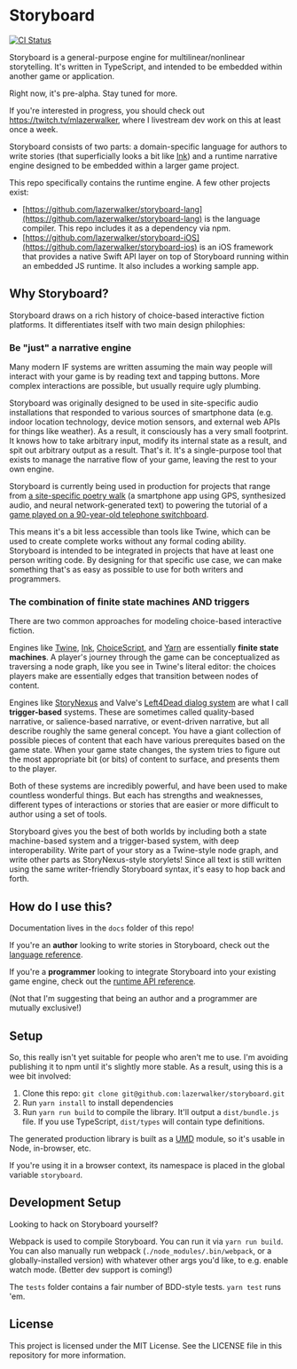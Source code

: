 # Storyboard

[![CI Status](http://img.shields.io/travis/lazerwalker/storyboard.svg?style=flat)](https://travis-ci.org/lazerwalker/storyboard)

Storyboard is a general-purpose engine for multilinear/nonlinear storytelling. It's written in TypeScript, and intended to be embedded within another game or application.

Right now, it's pre-alpha. Stay tuned for more.

If you're interested in progress, you should check out https://twitch.tv/mlazerwalker, where I livestream dev work on this at least once a week.

Storyboard consists of two parts: a domain-specific language for authors to write stories (that superficially looks a bit like [Ink](https://github.com/inkle/ink)) and a runtime narrative engine designed to be embedded within a larger game project.

This repo specifically contains the runtime engine. A few other projects exist:

* [https://github.com/lazerwalker/storyboard-lang](https://github.com/lazerwalker/storyboard-lang) is the language compiler. This repo includes it as a dependency via npm.
* [https://github.com/lazerwalker/storyboard-iOS](https://github.com/lazerwalker/storyboard-ios) is an iOS framework that provides a native Swift API layer on top of Storyboard running within an embedded JS runtime. It also includes a working sample app.


## Why Storyboard?

Storyboard draws on a rich history of choice-based interactive fiction platforms. It differentiates itself with two main design philophies:

### Be "just" a narrative engine

Many modern IF systems are written assuming the main way people will interact with your game is by reading text and tapping buttons. More complex interactions are possible, but usually require ugly plumbing.

Storyboard was originally designed to be used in site-specific audio installations that responded to various sources of smartphone data (e.g. indoor location technology, device motion sensors, and external web APIs for things like weather). As a result, it consciously has a very small footprint. It knows how to take arbitrary input, modify its internal state as a result, and spit out arbitrary output as a result. That's it. It's a single-purpose tool that exists to manage the narrative flow of your game, leaving the rest to your own engine.

Storyboard is currently being used in production for projects that range from [a site-specific poetry walk](https://lazerwalker.com/flaneur) (a smartphone app using GPS, synthesized audio, and neural network-generated text) to powering the tutorial of a [game played on a 90-year-old telephone switchboard](https://lazerwalker.com/hellooperator).

This means it's a bit less accessible than tools like Twine, which can be used to create complete works without any formal coding ability. Storyboard is intended to be integrated in projects that have at least one person writing code. By designing for that specific use case, we can make something that's as easy as possible to use for both writers and programmers.

### The combination of finite state machines AND triggers

There are two common approaches for modeling choice-based interactive fiction.

Engines like [Twine](https://twinery.org), [Ink](https://github.com/inkle/ink), [ChoiceScript](https://www.choiceofgames.com/make-your-own-games/choicescript-intro/), and [Yarn](https://github.com/InfiniteAmmoInc/Yarn) are essentially **finite state machines**. A player's journey through the game can be conceptualized as traversing a node graph, like you see in Twine's literal editor: the choices players make are essentially edges that transition between nodes of content.

Engines like [StoryNexus](http://www.storynexus.com/) and Valve's [Left4Dead dialog system](http://gdcvault.com/play/1015528/AI-driven-Dynamic-Dialog-through) are what I call **trigger-based** systems. These are sometimes called quality-based narrative, or salience-based narrative, or event-driven narrative, but all describe roughly the same general concept. You have a giant collection of possible pieces of content that each have various prerequites based on the game state. When your game state changes, the system tries to figure out the most appropriate bit (or bits) of content to surface, and presents them to the player.

Both of these systems are incredibly powerful, and have been used to make countless wonderful things. But each has strengths and weaknesses, different types of interactions or stories that are easier or more difficult to author using a set of tools.

Storyboard gives you the best of both worlds by including both a state machine-based system and a trigger-based system, with deep interoperability. Write part of your story as a Twine-style node graph, and write other parts as StoryNexus-style storylets! Since all text is still written using the same writer-friendly Storyboard syntax, it's easy to hop back and forth.


## How do I use this?

Documentation lives in the `docs` folder of this repo!

If you're an **author** looking to write stories in Storyboard, check out the [language reference](https://github.com/lazerwalker/storyboard/blob/master/docs/Language.md).

If you're a **programmer** looking to integrate Storyboard into your existing game engine, check out the [runtime API reference](https://github.com/lazerwalker/storyboard/blob/master/docs/API.md).

(Not that I'm suggesting that being an author and a programmer are mutually exclusive!)


## Setup

So, this really isn't yet suitable for people who aren't me to use. I'm avoiding publishing it to npm until it's slightly more stable. As a result, using this is a wee bit involved:

1. Clone this repo: `git clone git@github.com:lazerwalker/storyboard.git`
2. Run `yarn install` to install dependencies
3. Run `yarn run build` to compile the library. It'll output a `dist/bundle.js` file. If you use TypeScript, `dist/types` will contain type definitions.

The generated production library is built as a [UMD](https://github.com/umdjs/umd) module, so it's usable in Node, in-browser, etc.

If you're using it in a browser context, its namespace is placed in the global variable `storyboard`.


## Development Setup

Looking to hack on Storyboard yourself?

Webpack is used to compile Storyboard. You can run it via `yarn run build`. You can also manually run webpack (`./node_modules/.bin/webpack`, or a globally-installed version) with whatever other args you'd like, to e.g. enable watch mode. (Better dev support is coming!)

The `tests` folder contains a fair number of BDD-style tests. `yarn test` runs 'em.


## License

This project is licensed under the MIT License. See the LICENSE file in this repository for more information.
